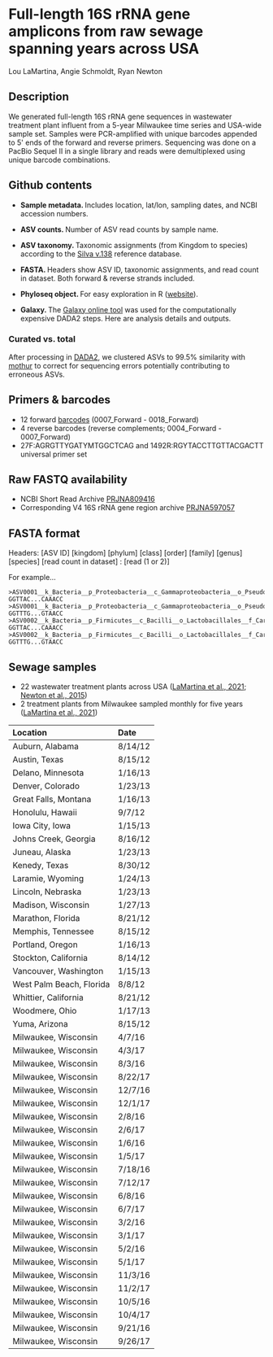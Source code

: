 # Full-length 16S rRNA gene amplicons from raw sewage spanning years across USA

Lou LaMartina, Angie Schmoldt, Ryan Newton



## Description

We generated full-length 16S rRNA gene sequences in wastewater treatment plant influent from a 5-year Milwaukee time series and USA-wide sample set. Samples were PCR-amplified with unique barcodes appended to 5' ends of the forward and reverse primers. Sequencing was done on a PacBio Sequel II in a single library and reads were demultiplexed using unique barcode combinations.


## Github contents
- <b>Sample metadata. </b> Includes location, lat/lon, sampling dates, and NCBI accession numbers.

- <b>ASV counts. </b> Number of ASV read counts by sample name.

- <b>ASV taxonomy. </b> Taxonomic assignments (from Kingdom to species) according to the [Silva v.138](https://www.arb-silva.de/documentation/release-138/) reference database.

- <b>FASTA. </b> Headers show ASV ID, taxonomic assignments, and read count in dataset. Both forward & reverse strands included.

- <b>Phyloseq object. </b> For easy exploration in R ([website](https://joey711.github.io/phyloseq/)).

- <b>Galaxy. </b> The [Galaxy online tool](https://usegalaxy.org) was used for the computationally expensive DADA2 steps. Here are analysis details and outputs.


### Curated vs. total

After processing in [DADA2](https://benjjneb.github.io/dada2/tutorial.html), we clustered ASVs to 99.5% similarity with [mothur](https://mothur.org/wiki/cluster/) to correct for sequencing errors potentially contributing to erroneous ASVs.


## Primers & barcodes

- 12 forward [barcodes](https://github.com/PacificBiosciences/Bioinformatics-Training/blob/master/barcoding/pacbio_384_barcodes.fasta) (0007_Forward - 0018_Forward)
- 4 reverse barcodes (reverse complements; 0004_Forward - 0007_Forward)
- 27F:AGRGTTYGATYMTGGCTCAG and 1492R:RGYTACCTTGTTACGACTT universal primer set


## Raw FASTQ availability

- NCBI Short Read Archive [PRJNA809416](https://www.ncbi.nlm.nih.gov/bioproject/PRJNA809416)
- Corresponding V4 16S rRNA gene region archive [PRJNA597057](https://www.ncbi.nlm.nih.gov/bioproject/PRJNA597057)



## FASTA format

Headers: [ASV ID] [kingdom] [phylum] [class] [order] [family] [genus] [species] [read count in dataset] : [read (1 or 2)]

For example...

```
>ASV0001__k_Bacteria__p_Proteobacteria__c_Gammaproteobacteria__o_Pseudomonadales__f_Moraxellaceae__g_Acinetobacter__g_johnsonii__count_8486:R2
GGTTAC...CAAACC
>ASV0001__k_Bacteria__p_Proteobacteria__c_Gammaproteobacteria__o_Pseudomonadales__f_Moraxellaceae__g_Acinetobacter__g_johnsonii__count_8486:R2
GGTTTG...GTAACC
>ASV0002__k_Bacteria__p_Firmicutes__c_Bacilli__o_Lactobacillales__f_Carnobacteriaceae__g_Trichococcus__g___count_6199:R2
GGTTAC...CAAACC
>ASV0002__k_Bacteria__p_Firmicutes__c_Bacilli__o_Lactobacillales__f_Carnobacteriaceae__g_Trichococcus__g___count_6199:R2
GGTTTG...GTAACC
```



## Sewage samples

- 22 wastewater treatment plants across USA ([LaMartina et al., 2021](https://microbiomejournal.biomedcentral.com/articles/10.1186/s40168-021-01038-5); [Newton et al., 2015](https://journals.asm.org/doi/10.1128/mBio.02574-14))
- 2 treatment plants from Milwaukee sampled monthly for five years ([LaMartina et al., 2021](https://microbiomejournal.biomedcentral.com/articles/10.1186/s40168-021-01038-5))





| Location | Date |
| :--- | :--- |
| Auburn, Alabama | 	8/14/12 |
| Austin, Texas | 	8/15/12 |
| Delano, Minnesota | 	1/16/13 |
| Denver, Colorado | 	1/23/13 |
| Great Falls, Montana | 	1/16/13 |
| Honolulu, Hawaii | 	9/7/12 |
| Iowa City, Iowa | 	1/15/13 |
| Johns Creek, Georgia | 	8/16/12 |
| Juneau, Alaska | 	1/23/13 |
| Kenedy, Texas | 	8/30/12 |
| Laramie, Wyoming | 	1/24/13 |
| Lincoln, Nebraska | 	1/23/13 |
| Madison, Wisconsin | 	1/27/13 |
| Marathon, Florida | 	8/21/12 |
| Memphis, Tennessee | 	8/15/12 |
| Portland, Oregon | 	1/16/13 |
| Stockton, California | 	8/14/12 |
| Vancouver, Washington | 	1/15/13 |
| West Palm Beach, Florida | 	8/8/12 |
| Whittier, California | 	8/21/12 |
| Woodmere, Ohio | 	1/17/13 |
| Yuma, Arizona | 	8/15/12 |
| Milwaukee, Wisconsin | 	4/7/16 |
| Milwaukee, Wisconsin | 	4/3/17 |
| Milwaukee, Wisconsin | 	8/3/16 |
| Milwaukee, Wisconsin | 	8/22/17 |
| Milwaukee, Wisconsin | 	12/7/16 |
| Milwaukee, Wisconsin | 	12/1/17 |
| Milwaukee, Wisconsin | 	2/8/16 |
| Milwaukee, Wisconsin | 	2/6/17 |
| Milwaukee, Wisconsin | 	1/6/16 |
| Milwaukee, Wisconsin | 	1/5/17 |
| Milwaukee, Wisconsin | 	7/18/16 |
| Milwaukee, Wisconsin | 	7/12/17 |
| Milwaukee, Wisconsin | 	6/8/16 |
| Milwaukee, Wisconsin | 	6/7/17 |
| Milwaukee, Wisconsin | 	3/2/16 |
| Milwaukee, Wisconsin | 	3/1/17 |
| Milwaukee, Wisconsin | 	5/2/16 |
| Milwaukee, Wisconsin | 	5/1/17 |
| Milwaukee, Wisconsin | 	11/3/16 |
| Milwaukee, Wisconsin | 	11/2/17 |
| Milwaukee, Wisconsin | 	10/5/16 |
| Milwaukee, Wisconsin | 	10/4/17 |
| Milwaukee, Wisconsin | 	9/21/16 |
| Milwaukee, Wisconsin | 	9/26/17 |







